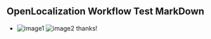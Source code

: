 ## OpenLocalization Workflow Test MarkDown
* ![image1](.\dcdc78df-460b-486a-8989-e4227b3bd724.PNG)   ![image2](.\ec6071f7-ea56-4299-9ec5-20f8e5d6b0b3.png) 
thanks!